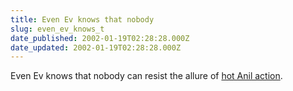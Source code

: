 ```yaml
---
title: Even Ev knows that nobody
slug: even_ev_knows_t
date_published: 2002-01-19T02:28:28.000Z
date_updated: 2002-01-19T02:28:28.000Z
---
```


Even Ev knows that nobody can resist the allure of [hot Anil action](http://www.evhead.com/archives/2002_01_01_arch.asp#8831646).
